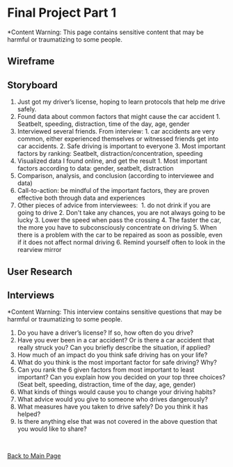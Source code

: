 # Final Project Part 1
*Content Warning: This page contains sensitive content that may be harmful or traumatizing to some people.

## Wireframe


## Storyboard

1. Just got my driver’s license, hoping to learn protocols that help me drive safely.
2. Found data about common factors that might cause the car accident
        1. Seatbelt, speeding, distraction, time of the day, age, gender
3. Interviewed several friends. From interview:
        1. car accidents are very common, either experienced themselves or witnessed friends get into car accidents.
        2. Safe driving is important to everyone
        3. Most important factors by ranking: Seatbelt, distraction/concentration, speeding
4. Visualized data I found online, and get the result
        1. Most important factors according to data: gender, seatbelt, distraction
5. Comparison, analysis, and conclusion (according to interviewee and data)
6. Call-to-action: be mindful of the important factors, they are proven effective both through data and experiences
7. Other pieces of advice from interviewees: 
        1. do not drink if you are going to drive
        2. Don't take any chances, you are not always going to be lucky
        3. Lower the speed when pass the crossing
        4. The faster the car, the more you have to subconsciously concentrate on driving
        5. When there is a problem with the car to be repaired as soon as possible, even if it does not affect normal driving
        6. Remind yourself often to look in the rearview mirror


## User Research


## Interviews

*Content Warning: This interview contains sensitive questions that may be harmful or traumatizing to some people.

1. Do you have a driver’s license? If so, how often do you drive?
2. Have you ever been in a car accident? Or is there a car accident that really struck you? Can you briefly describe the situation, if applied?
3. How much of an impact do you think safe driving has on your life?
4. What do you think is the most important factor for safe driving? Why?
5. Can you rank the 6 given factors from most important to least important? Can you explain how you decided on your top three choices? (Seat belt, speeding, distraction, time of the day, age, gender)
6. What kinds of things would cause you to change your driving habits?
7. What advice would you give to someone who drives dangerously? 
8.  What measures have you taken to drive safely? Do you think it has helped?
9. Is there anything else that was not covered in the above question that you would like to share?





<br/>

[Back to Main Page](/README.md)
